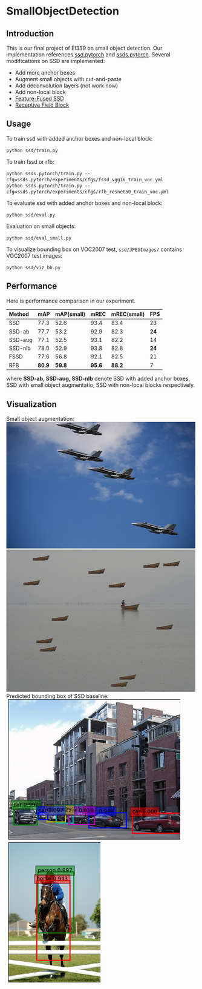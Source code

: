 # SmallObjectDetection

## Introduction
This is our final project of EI339 on small object detection. Our implementation references [ssd.pytorch](https://github.com/amdegroot/ssd.pytorch) and [ssds.pytorch](https://github.com/ShuangXieIrene/ssds.pytorch). Several modifications on SSD are implemented:
+ Add more anchor boxes
+ Augment small objects with cut-and-paste
+ Add deconvolution layers (not work now)
+ Add non-local block
+ [Feature-Fused SSD](https://arxiv.org/abs/1709.05054)
+ [Receptive Field Block](https://arxiv.org/abs/1711.07767)



## Usage
To train ssd with added anchor boxes and non-local block:
```
python ssd/train.py
```
To train fssd or rfb:
```
python ssds.pytorch/train.py --cfg=ssds.pytorch/experiments/cfgs/fssd_vgg16_train_voc.yml
python ssds.pytorch/train.py --cfg=ssds.pytorch/experiments/cfgs/rfb_resnet50_train_voc.yml
```

To evaluate ssd with added anchor boxes and non-local block:
```
python ssd/eval.py
```
Evaluation on small objects:
```
python ssd/eval_small.py
```

To visualize bounding box on VOC2007 test, `ssd/JPEGImages/` contains VOC2007 test images:
```
python ssd/viz_bb.py
```

## Performance
Here is performance comparison in our experiment.

| Method | mAP | mAP(small) | mREC | mREC(small)| FPS |
| :-----| :---- | :---- | :-----| :---- | :---- |
| SSD | 77.3 | 52.6 | 93.4 | 83.4 | 23 |
| SSD-ab | 77.7 | 53.2 | 92.9 | 82.3 | **24** |
| SSD-aug | 77.1 | 52.5 | 93.1 | 82.2 | 14 |
| SSD-nlb | 78.0 | 52.9 | 93.8 | 82.8 | **24** |
| FSSD | 77.6 | 56.8 | 92.1 | 82.5 | 21 |
| RFB | **80.9** | **59.8** | **95.6** | **88.2** | 7 |

where **SSD-ab, SSD-aug, SSD-nlb** denote SSD with added anchor boxes,  SSD with small object augmentatio, SSD with non-local blocks respectively.

## Visualization 
Small object augmentation:
![image](ssd/imgs/air.jpg) ![image](ssd/imgs/boat.jpg)
Predicted bounding box of SSD baseline:
![image](ssd/imgs/img1.png) ![image](ssd/imgs/img2.png)











